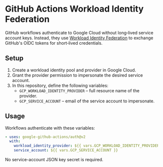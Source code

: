# GitHub Actions Workload Identity Federation

GitHub workflows authenticate to Google Cloud without long‑lived service account keys. Instead, they use [Workload Identity Federation](https://github.com/google-github-actions/auth#workload-identity-federation) to exchange GitHub's OIDC tokens for short‑lived credentials.

## Setup

1. Create a workload identity pool and provider in Google Cloud.
2. Grant the provider permission to impersonate the desired service account.
3. In this repository, define the following variables:
   - `GCP_WORKLOAD_IDENTITY_PROVIDER` – full resource name of the provider.
   - `GCP_SERVICE_ACCOUNT` – email of the service account to impersonate.

## Usage

Workflows authenticate with these variables:

```yaml
- uses: google-github-actions/auth@v2
  with:
    workload_identity_provider: ${{ vars.GCP_WORKLOAD_IDENTITY_PROVIDER }}
    service_account: ${{ vars.GCP_SERVICE_ACCOUNT }}
```
No service-account JSON key secret is required.
